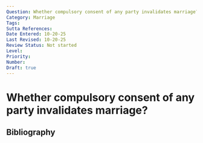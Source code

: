 ```yaml
---
Question: Whether compulsory consent of any party invalidates marriage?
Category: Marriage
Tags: 
Sutta References: 
Date Entered: 10-20-25
Last Revised: 10-20-25
Review Status: Not started
Level: 
Priority: 
Number: 
Draft: true
---
```


# Whether compulsory consent of any party invalidates marriage?

## Bibliography

<!-- 

Notes:



-->